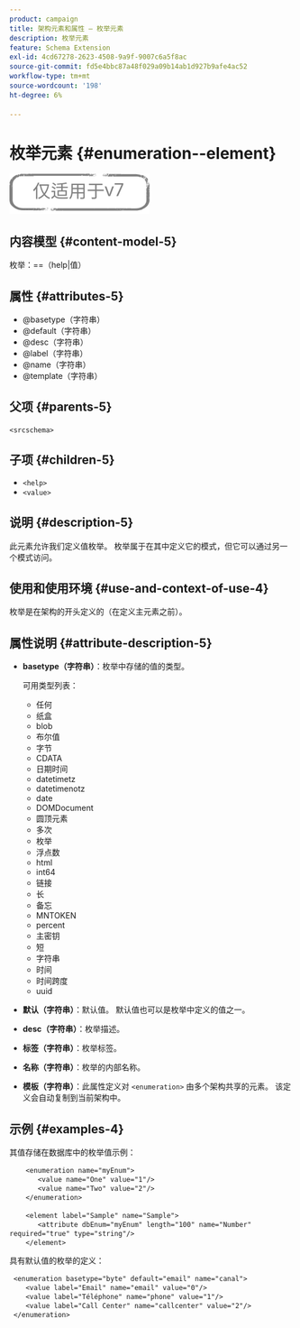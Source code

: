 ```yaml
---
product: campaign
title: 架构元素和属性 — 枚举元素
description: 枚举元素
feature: Schema Extension
exl-id: 4cd67278-2623-4508-9a9f-9007c6a5f8ac
source-git-commit: fd5e4bbc87a48f029a09b14ab1d927b9afe4ac52
workflow-type: tm+mt
source-wordcount: '198'
ht-degree: 6%

---
```


# 枚举元素 {#enumeration--element}

![](../../../assets/v7-only.svg)

## 内容模型 {#content-model-5}

枚举：==（help|值）

## 属性 {#attributes-5}

* @basetype（字符串）
* @default（字符串）
* @desc（字符串）
* @label（字符串）
* @name（字符串）
* @template（字符串）

## 父项 {#parents-5}

`<srcschema>`

## 子项 {#children-5}

* `<help>`
* `<value>`

## 说明 {#description-5}

此元素允许我们定义值枚举。 枚举属于在其中定义它的模式，但它可以通过另一个模式访问。

## 使用和使用环境 {#use-and-context-of-use-4}

枚举是在架构的开头定义的（在定义主元素之前）。

## 属性说明 {#attribute-description-5}

* **basetype（字符串）**：枚举中存储的值的类型。

  可用类型列表：

   * 任何
   * 纸盒
   * blob
   * 布尔值
   * 字节
   * CDATA
   * 日期时间
   * datetimetz
   * datetimenotz
   * date
   * DOMDocument
   * 圆顶元素
   * 多次
   * 枚举
   * 浮点数
   * html
   * int64
   * 链接
   * 长
   * 备忘
   * MNTOKEN
   * percent
   * 主密钥
   * 短
   * 字符串
   * 时间
   * 时间跨度
   * uuid

* **默认（字符串）**：默认值。 默认值也可以是枚举中定义的值之一。
* **desc（字符串）**：枚举描述。
* **标签（字符串）**：枚举标签。
* **名称（字符串）**：枚举的内部名称。
* **模板（字符串）**：此属性定义对 `<enumeration>` 由多个架构共享的元素。 该定义会自动复制到当前架构中。

## 示例 {#examples-4}

其值存储在数据库中的枚举值示例：

```
    <enumeration name="myEnum">
       <value name="One" value="1"/>
       <value name="Two" value="2"/>
    </enumeration>

    <element label="Sample" name="Sample">
       <attribute dbEnum="myEnum" length="100" name="Number" required="true" type="string"/>
    </element>
```

具有默认值的枚举的定义：

```
 <enumeration basetype="byte" default="email" name="canal">
    <value label="Email" name="email" value="0"/> 
    <value label="Téléphone" name="phone" value="1"/>
    <value label="Call Center" name="callcenter" value="2"/>
 </enumeration>
```
